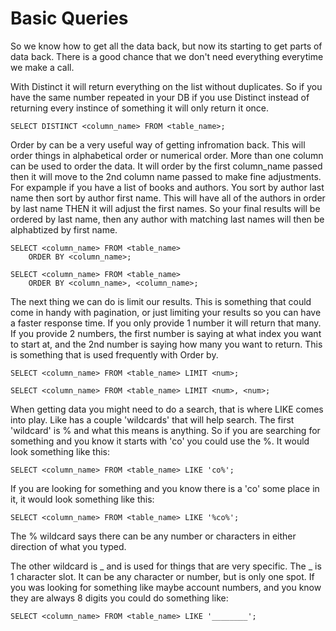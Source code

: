 # Basic Queries

So we know how to get all the data back, but now its starting to get parts of data back. There is a good chance that we don't need everything everytime we make a call.

With Distinct it will return everything on the list without duplicates. So if you have the same number repeated in your DB if you use Distinct instead of returning every instince of something it will only return it once.

`SELECT DISTINCT <column_name> FROM <table_name>;`

Order by can be a very useful way of getting infromation back. This will order things in alphabetical order or numerical order. More than one column can be used to order the data. It will order by the first column_name passed then it will move to the 2nd column name passed to make fine adjustments. For expample if you have a list of books and authors. You sort by author last name then sort by author first name. This will have all of the authors in order by last name THEN it will adjust the first names. So your final results will be ordered by last name, then any author with matching last names will then be alphabtized by first name.

```
SELECT <column_name> FROM <table_name>
    ORDER BY <column_name>;
```

```
SELECT <column_name> FROM <table_name>
    ORDER BY <column_name>, <column_name>;
```

The next thing we can do is limit our results. This is something that could come in handy with pagination, or just limiting your results so you can have a faster response time. If you only provide 1 number it will return that many. If you provide 2 numbers, the first number is saying at what index you want to start at, and the 2nd number is saying how many you want to return. This is something that is used frequently with Order by.

`SELECT <column_name> FROM <table_name> LIMIT <num>;`

`SELECT <column_name> FROM <table_name> LIMIT <num>, <num>;`

When getting data you might need to do a search, that is where LIKE comes into play. Like has a couple 'wildcards' that will help search. The first 'wildcard' is % and what this means is anything. So if you are searching for something and you know it starts with 'co' you could use the %. It would look something like this:

`SELECT <column_name> FROM <table_name> LIKE 'co%';`

If you are looking for something and you know there is a 'co' some place in it, it would look something like this:

`SELECT <column_name> FROM <table_name> LIKE '%co%';`

The % wildcard says there can be any number or characters in either direction of what you typed.

The other wildcard is _ and is used for things that are very specific. The _ is 1 character slot. It can be any character or number, but is only one spot. If you was looking for something like maybe account numbers, and you know they are always 8 digits you could do something like:

`SELECT <column_name> FROM <table_name> LIKE '________';`
